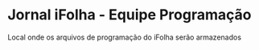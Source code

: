 # Jornal iFolha - Equipe Programação
Local onde os arquivos de programação do iFolha serão armazenados
